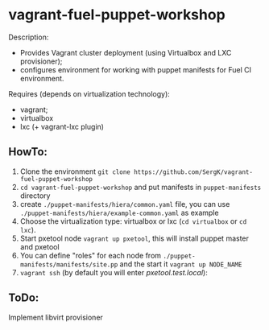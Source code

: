 vagrant-fuel-puppet-workshop
============================

Description:
* Provides Vagrant cluster deployment (using Virtualbox and LXC provisioner);
* configures environment for working with puppet manifests for Fuel CI environment.

Requires (depends on virtualization technology):
* vagrant;
* virtualbox
* lxc  (+ vagrant-lxc plugin)

HowTo:
------
1. Clone the environment ``git clone https://github.com/SergK/vagrant-fuel-puppet-workshop``
2. ``cd vagrant-fuel-puppet-workshop`` and put manifests in ``puppet-manifests`` directory
3. create ``./puppet-manifests/hiera/common.yaml`` file, you can use ``./puppet-manifests/hiera/example-common.yaml`` as example
5. Choose the virtualization type: virtualbox or lxc (``cd virtualbox`` or ``cd lxc``).
6. Start pxetool node ``vagrant up pxetool``, this will install puppet master and pxetool
7. You can define "roles" for each node from ``./puppet-manifests/manifests/site.pp`` and the start it ``vagrant up NODE_NAME``
8. ``vagrant ssh`` (by default you will enter _pxetool.test.local_):

ToDo:
-----

Implement libvirt provisioner
